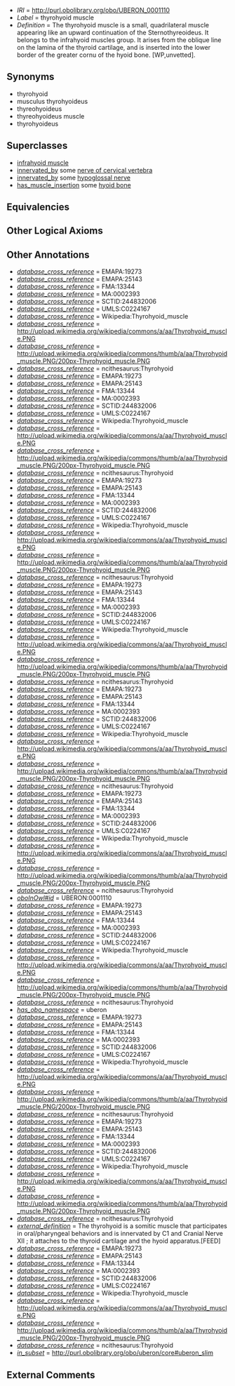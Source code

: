  * *IRI* = http://purl.obolibrary.org/obo/UBERON_0001110
 * *Label* = thyrohyoid muscle
 * *Definition* = The thyrohyoid muscle is a small, quadrilateral muscle appearing like an upward continuation of the Sternothyreoideus. It belongs to the infrahyoid muscles group. It arises from the oblique line on the lamina of the thyroid cartilage, and is inserted into the lower border of the greater cornu of the hyoid bone. [WP,unvetted].

## Synonyms

 * thyrohyoid
 * musculus thyrohyoideus
 * thyreohyoideus
 * thyreohyoideus muscle
 * thyrohyoideus

## Superclasses

 * [infrahyoid muscle](../../UBERON/23/UBERON_0008523.md)
 * [innervated_by](../../RO/05/RO_0002005.md) some [nerve of cervical vertebra](../../UBERON/62/UBERON_0000962.md)
 * [innervated_by](../../RO/05/RO_0002005.md) some [hypoglossal nerve](../../UBERON/50/UBERON_0001650.md)
 * [has_muscle_insertion](../../RO/73/RO_0002373.md) some [hyoid bone](../../UBERON/85/UBERON_0001685.md)

## Equivalencies


## Other Logical Axioms


## Other Annotations

 * *[database_cross_reference](../../ef/oboInOwl#hasDbXref.md)* = EMAPA:19273
 * *[database_cross_reference](../../ef/oboInOwl#hasDbXref.md)* = EMAPA:25143
 * *[database_cross_reference](../../ef/oboInOwl#hasDbXref.md)* = FMA:13344
 * *[database_cross_reference](../../ef/oboInOwl#hasDbXref.md)* = MA:0002393
 * *[database_cross_reference](../../ef/oboInOwl#hasDbXref.md)* = SCTID:244832006
 * *[database_cross_reference](../../ef/oboInOwl#hasDbXref.md)* = UMLS:C0224167
 * *[database_cross_reference](../../ef/oboInOwl#hasDbXref.md)* = Wikipedia:Thyrohyoid_muscle
 * *[database_cross_reference](../../ef/oboInOwl#hasDbXref.md)* = http://upload.wikimedia.org/wikipedia/commons/a/aa/Thyrohyoid_muscle.PNG
 * *[database_cross_reference](../../ef/oboInOwl#hasDbXref.md)* = http://upload.wikimedia.org/wikipedia/commons/thumb/a/aa/Thyrohyoid_muscle.PNG/200px-Thyrohyoid_muscle.PNG
 * *[database_cross_reference](../../ef/oboInOwl#hasDbXref.md)* = ncithesaurus:Thyrohyoid
 * *[database_cross_reference](../../ef/oboInOwl#hasDbXref.md)* = EMAPA:19273
 * *[database_cross_reference](../../ef/oboInOwl#hasDbXref.md)* = EMAPA:25143
 * *[database_cross_reference](../../ef/oboInOwl#hasDbXref.md)* = FMA:13344
 * *[database_cross_reference](../../ef/oboInOwl#hasDbXref.md)* = MA:0002393
 * *[database_cross_reference](../../ef/oboInOwl#hasDbXref.md)* = SCTID:244832006
 * *[database_cross_reference](../../ef/oboInOwl#hasDbXref.md)* = UMLS:C0224167
 * *[database_cross_reference](../../ef/oboInOwl#hasDbXref.md)* = Wikipedia:Thyrohyoid_muscle
 * *[database_cross_reference](../../ef/oboInOwl#hasDbXref.md)* = http://upload.wikimedia.org/wikipedia/commons/a/aa/Thyrohyoid_muscle.PNG
 * *[database_cross_reference](../../ef/oboInOwl#hasDbXref.md)* = http://upload.wikimedia.org/wikipedia/commons/thumb/a/aa/Thyrohyoid_muscle.PNG/200px-Thyrohyoid_muscle.PNG
 * *[database_cross_reference](../../ef/oboInOwl#hasDbXref.md)* = ncithesaurus:Thyrohyoid
 * *[database_cross_reference](../../ef/oboInOwl#hasDbXref.md)* = EMAPA:19273
 * *[database_cross_reference](../../ef/oboInOwl#hasDbXref.md)* = EMAPA:25143
 * *[database_cross_reference](../../ef/oboInOwl#hasDbXref.md)* = FMA:13344
 * *[database_cross_reference](../../ef/oboInOwl#hasDbXref.md)* = MA:0002393
 * *[database_cross_reference](../../ef/oboInOwl#hasDbXref.md)* = SCTID:244832006
 * *[database_cross_reference](../../ef/oboInOwl#hasDbXref.md)* = UMLS:C0224167
 * *[database_cross_reference](../../ef/oboInOwl#hasDbXref.md)* = Wikipedia:Thyrohyoid_muscle
 * *[database_cross_reference](../../ef/oboInOwl#hasDbXref.md)* = http://upload.wikimedia.org/wikipedia/commons/a/aa/Thyrohyoid_muscle.PNG
 * *[database_cross_reference](../../ef/oboInOwl#hasDbXref.md)* = http://upload.wikimedia.org/wikipedia/commons/thumb/a/aa/Thyrohyoid_muscle.PNG/200px-Thyrohyoid_muscle.PNG
 * *[database_cross_reference](../../ef/oboInOwl#hasDbXref.md)* = ncithesaurus:Thyrohyoid
 * *[database_cross_reference](../../ef/oboInOwl#hasDbXref.md)* = EMAPA:19273
 * *[database_cross_reference](../../ef/oboInOwl#hasDbXref.md)* = EMAPA:25143
 * *[database_cross_reference](../../ef/oboInOwl#hasDbXref.md)* = FMA:13344
 * *[database_cross_reference](../../ef/oboInOwl#hasDbXref.md)* = MA:0002393
 * *[database_cross_reference](../../ef/oboInOwl#hasDbXref.md)* = SCTID:244832006
 * *[database_cross_reference](../../ef/oboInOwl#hasDbXref.md)* = UMLS:C0224167
 * *[database_cross_reference](../../ef/oboInOwl#hasDbXref.md)* = Wikipedia:Thyrohyoid_muscle
 * *[database_cross_reference](../../ef/oboInOwl#hasDbXref.md)* = http://upload.wikimedia.org/wikipedia/commons/a/aa/Thyrohyoid_muscle.PNG
 * *[database_cross_reference](../../ef/oboInOwl#hasDbXref.md)* = http://upload.wikimedia.org/wikipedia/commons/thumb/a/aa/Thyrohyoid_muscle.PNG/200px-Thyrohyoid_muscle.PNG
 * *[database_cross_reference](../../ef/oboInOwl#hasDbXref.md)* = ncithesaurus:Thyrohyoid
 * *[database_cross_reference](../../ef/oboInOwl#hasDbXref.md)* = EMAPA:19273
 * *[database_cross_reference](../../ef/oboInOwl#hasDbXref.md)* = EMAPA:25143
 * *[database_cross_reference](../../ef/oboInOwl#hasDbXref.md)* = FMA:13344
 * *[database_cross_reference](../../ef/oboInOwl#hasDbXref.md)* = MA:0002393
 * *[database_cross_reference](../../ef/oboInOwl#hasDbXref.md)* = SCTID:244832006
 * *[database_cross_reference](../../ef/oboInOwl#hasDbXref.md)* = UMLS:C0224167
 * *[database_cross_reference](../../ef/oboInOwl#hasDbXref.md)* = Wikipedia:Thyrohyoid_muscle
 * *[database_cross_reference](../../ef/oboInOwl#hasDbXref.md)* = http://upload.wikimedia.org/wikipedia/commons/a/aa/Thyrohyoid_muscle.PNG
 * *[database_cross_reference](../../ef/oboInOwl#hasDbXref.md)* = http://upload.wikimedia.org/wikipedia/commons/thumb/a/aa/Thyrohyoid_muscle.PNG/200px-Thyrohyoid_muscle.PNG
 * *[database_cross_reference](../../ef/oboInOwl#hasDbXref.md)* = ncithesaurus:Thyrohyoid
 * *[database_cross_reference](../../ef/oboInOwl#hasDbXref.md)* = EMAPA:19273
 * *[database_cross_reference](../../ef/oboInOwl#hasDbXref.md)* = EMAPA:25143
 * *[database_cross_reference](../../ef/oboInOwl#hasDbXref.md)* = FMA:13344
 * *[database_cross_reference](../../ef/oboInOwl#hasDbXref.md)* = MA:0002393
 * *[database_cross_reference](../../ef/oboInOwl#hasDbXref.md)* = SCTID:244832006
 * *[database_cross_reference](../../ef/oboInOwl#hasDbXref.md)* = UMLS:C0224167
 * *[database_cross_reference](../../ef/oboInOwl#hasDbXref.md)* = Wikipedia:Thyrohyoid_muscle
 * *[database_cross_reference](../../ef/oboInOwl#hasDbXref.md)* = http://upload.wikimedia.org/wikipedia/commons/a/aa/Thyrohyoid_muscle.PNG
 * *[database_cross_reference](../../ef/oboInOwl#hasDbXref.md)* = http://upload.wikimedia.org/wikipedia/commons/thumb/a/aa/Thyrohyoid_muscle.PNG/200px-Thyrohyoid_muscle.PNG
 * *[database_cross_reference](../../ef/oboInOwl#hasDbXref.md)* = ncithesaurus:Thyrohyoid
 * *[oboInOwl#id](../../id/oboInOwl#id.md)* = UBERON:0001110
 * *[database_cross_reference](../../ef/oboInOwl#hasDbXref.md)* = EMAPA:19273
 * *[database_cross_reference](../../ef/oboInOwl#hasDbXref.md)* = EMAPA:25143
 * *[database_cross_reference](../../ef/oboInOwl#hasDbXref.md)* = FMA:13344
 * *[database_cross_reference](../../ef/oboInOwl#hasDbXref.md)* = MA:0002393
 * *[database_cross_reference](../../ef/oboInOwl#hasDbXref.md)* = SCTID:244832006
 * *[database_cross_reference](../../ef/oboInOwl#hasDbXref.md)* = UMLS:C0224167
 * *[database_cross_reference](../../ef/oboInOwl#hasDbXref.md)* = Wikipedia:Thyrohyoid_muscle
 * *[database_cross_reference](../../ef/oboInOwl#hasDbXref.md)* = http://upload.wikimedia.org/wikipedia/commons/a/aa/Thyrohyoid_muscle.PNG
 * *[database_cross_reference](../../ef/oboInOwl#hasDbXref.md)* = http://upload.wikimedia.org/wikipedia/commons/thumb/a/aa/Thyrohyoid_muscle.PNG/200px-Thyrohyoid_muscle.PNG
 * *[database_cross_reference](../../ef/oboInOwl#hasDbXref.md)* = ncithesaurus:Thyrohyoid
 * *[has_obo_namespace](../../ce/oboInOwl#hasOBONamespace.md)* = uberon
 * *[database_cross_reference](../../ef/oboInOwl#hasDbXref.md)* = EMAPA:19273
 * *[database_cross_reference](../../ef/oboInOwl#hasDbXref.md)* = EMAPA:25143
 * *[database_cross_reference](../../ef/oboInOwl#hasDbXref.md)* = FMA:13344
 * *[database_cross_reference](../../ef/oboInOwl#hasDbXref.md)* = MA:0002393
 * *[database_cross_reference](../../ef/oboInOwl#hasDbXref.md)* = SCTID:244832006
 * *[database_cross_reference](../../ef/oboInOwl#hasDbXref.md)* = UMLS:C0224167
 * *[database_cross_reference](../../ef/oboInOwl#hasDbXref.md)* = Wikipedia:Thyrohyoid_muscle
 * *[database_cross_reference](../../ef/oboInOwl#hasDbXref.md)* = http://upload.wikimedia.org/wikipedia/commons/a/aa/Thyrohyoid_muscle.PNG
 * *[database_cross_reference](../../ef/oboInOwl#hasDbXref.md)* = http://upload.wikimedia.org/wikipedia/commons/thumb/a/aa/Thyrohyoid_muscle.PNG/200px-Thyrohyoid_muscle.PNG
 * *[database_cross_reference](../../ef/oboInOwl#hasDbXref.md)* = ncithesaurus:Thyrohyoid
 * *[database_cross_reference](../../ef/oboInOwl#hasDbXref.md)* = EMAPA:19273
 * *[database_cross_reference](../../ef/oboInOwl#hasDbXref.md)* = EMAPA:25143
 * *[database_cross_reference](../../ef/oboInOwl#hasDbXref.md)* = FMA:13344
 * *[database_cross_reference](../../ef/oboInOwl#hasDbXref.md)* = MA:0002393
 * *[database_cross_reference](../../ef/oboInOwl#hasDbXref.md)* = SCTID:244832006
 * *[database_cross_reference](../../ef/oboInOwl#hasDbXref.md)* = UMLS:C0224167
 * *[database_cross_reference](../../ef/oboInOwl#hasDbXref.md)* = Wikipedia:Thyrohyoid_muscle
 * *[database_cross_reference](../../ef/oboInOwl#hasDbXref.md)* = http://upload.wikimedia.org/wikipedia/commons/a/aa/Thyrohyoid_muscle.PNG
 * *[database_cross_reference](../../ef/oboInOwl#hasDbXref.md)* = http://upload.wikimedia.org/wikipedia/commons/thumb/a/aa/Thyrohyoid_muscle.PNG/200px-Thyrohyoid_muscle.PNG
 * *[database_cross_reference](../../ef/oboInOwl#hasDbXref.md)* = ncithesaurus:Thyrohyoid
 * *[external_definition](../../UBPROP/01/UBPROP_0000001.md)* = The thyrohyoid is a somitic muscle that participates in oral/pharyngeal behaviors and is innervated by C1 and Cranial Nerve XII ; it attaches to the thyroid cartilage and the hyoid apparatus.[FEED]
 * *[database_cross_reference](../../ef/oboInOwl#hasDbXref.md)* = EMAPA:19273
 * *[database_cross_reference](../../ef/oboInOwl#hasDbXref.md)* = EMAPA:25143
 * *[database_cross_reference](../../ef/oboInOwl#hasDbXref.md)* = FMA:13344
 * *[database_cross_reference](../../ef/oboInOwl#hasDbXref.md)* = MA:0002393
 * *[database_cross_reference](../../ef/oboInOwl#hasDbXref.md)* = SCTID:244832006
 * *[database_cross_reference](../../ef/oboInOwl#hasDbXref.md)* = UMLS:C0224167
 * *[database_cross_reference](../../ef/oboInOwl#hasDbXref.md)* = Wikipedia:Thyrohyoid_muscle
 * *[database_cross_reference](../../ef/oboInOwl#hasDbXref.md)* = http://upload.wikimedia.org/wikipedia/commons/a/aa/Thyrohyoid_muscle.PNG
 * *[database_cross_reference](../../ef/oboInOwl#hasDbXref.md)* = http://upload.wikimedia.org/wikipedia/commons/thumb/a/aa/Thyrohyoid_muscle.PNG/200px-Thyrohyoid_muscle.PNG
 * *[database_cross_reference](../../ef/oboInOwl#hasDbXref.md)* = ncithesaurus:Thyrohyoid
 * *[in_subset](../../et/oboInOwl#inSubset.md)* = http://purl.obolibrary.org/obo/uberon/core#uberon_slim

## External Comments


